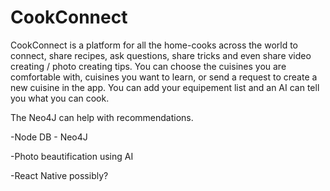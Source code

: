# CookConnect

CookConnect is a platform for all the home-cooks across the world to connect, share recipes, ask questions, share tricks and even share video creating / photo creating tips. You can choose the cuisines you are comfortable with, cuisines you want to learn, or send a request to create a new cuisine in the app. You can add your equipement list and an AI can tell you what you can cook.

The Neo4J can help with recommendations.

-Node DB - Neo4J

-Photo beautification using AI

-React Native possibly?

